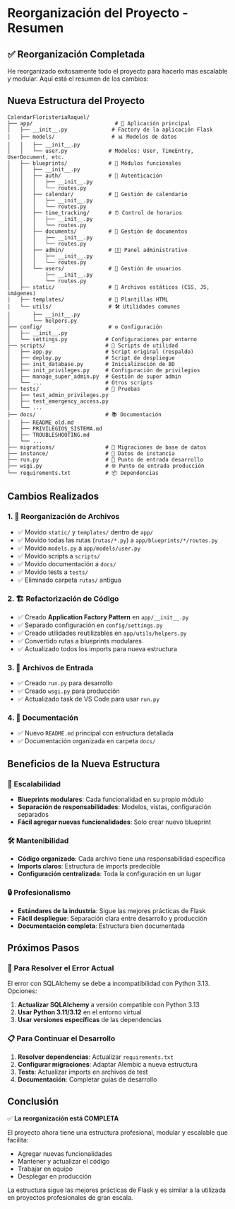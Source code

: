 # Reorganización del Proyecto - Resumen

## ✅ Reorganización Completada

He reorganizado exitosamente todo el proyecto para hacerlo más escalable y modular. Aquí está el resumen de los cambios:

## Nueva Estructura del Proyecto

```
CalendarFloristeriaRaquel/
├── app/                          # 📱 Aplicación principal
│   ├── __init__.py              # Factory de la aplicación Flask
│   ├── models/                  # 📊 Modelos de datos
│   │   ├── __init__.py
│   │   └── user.py             # Modelos: User, TimeEntry, UserDocument, etc.
│   ├── blueprints/             # 🔧 Módulos funcionales
│   │   ├── __init__.py
│   │   ├── auth/               # 🔐 Autenticación
│   │   │   ├── __init__.py
│   │   │   └── routes.py
│   │   ├── calendar/           # 📅 Gestión de calendario
│   │   │   ├── __init__.py
│   │   │   └── routes.py
│   │   ├── time_tracking/      # ⏰ Control de horarios
│   │   │   ├── __init__.py
│   │   │   └── routes.py
│   │   ├── documents/          # 📁 Gestión de documentos
│   │   │   ├── __init__.py
│   │   │   └── routes.py
│   │   ├── admin/              # 👨‍💼 Panel administrativo
│   │   │   ├── __init__.py
│   │   │   └── routes.py
│   │   └── users/              # 👥 Gestión de usuarios
│   │       ├── __init__.py
│   │       └── routes.py
│   ├── static/                 # 🎨 Archivos estáticos (CSS, JS, imágenes)
│   ├── templates/              # 📄 Plantillas HTML
│   └── utils/                  # 🛠️ Utilidades comunes
│       ├── __init__.py
│       └── helpers.py
├── config/                     # ⚙️ Configuración
│   ├── __init__.py
│   └── settings.py            # Configuraciones por entorno
├── scripts/                   # 🔧 Scripts de utilidad
│   ├── app.py                 # Script original (respaldo)
│   ├── deploy.py              # Script de despliegue
│   ├── init_database.py       # Inicialización de BD
│   ├── init_privileges.py     # Configuración de privilegios
│   ├── manage_super_admin.py  # Gestión de super admin
│   └── ...                    # Otros scripts
├── tests/                     # 🧪 Pruebas
│   ├── test_admin_privileges.py
│   ├── test_emergency_access.py
│   └── ...
├── docs/                      # 📚 Documentación
│   ├── README_old.md
│   ├── PRIVILEGIOS_SISTEMA.md
│   ├── TROUBLESHOOTING.md
│   └── ...
├── migrations/                # 🔄 Migraciones de base de datos
├── instance/                  # 💾 Datos de instancia
├── run.py                     # 🚀 Punto de entrada desarrollo
├── wsgi.py                    # 🌐 Punto de entrada producción
└── requirements.txt           # 📦 Dependencias
```

## Cambios Realizados

### 1. 📂 Reorganización de Archivos
- ✅ Movido `static/` y `templates/` dentro de `app/`
- ✅ Movido todas las rutas (`rutas/*.py`) a `app/blueprints/*/routes.py`
- ✅ Movido `models.py` a `app/models/user.py`
- ✅ Movido scripts a `scripts/`
- ✅ Movido documentación a `docs/`
- ✅ Movido tests a `tests/`
- ✅ Eliminado carpeta `rutas/` antigua

### 2. 🏗️ Refactorización de Código
- ✅ Creado **Application Factory Pattern** en `app/__init__.py`
- ✅ Separado configuración en `config/settings.py`
- ✅ Creado utilidades reutilizables en `app/utils/helpers.py`
- ✅ Convertido rutas a blueprints modulares
- ✅ Actualizado todos los imports para nueva estructura

### 3. 🔧 Archivos de Entrada
- ✅ Creado `run.py` para desarrollo
- ✅ Creado `wsgi.py` para producción
- ✅ Actualizado task de VS Code para usar `run.py`

### 4. 📝 Documentación
- ✅ Nuevo `README.md` principal con estructura detallada
- ✅ Documentación organizada en carpeta `docs/`

## Beneficios de la Nueva Estructura

### 🚀 Escalabilidad
- **Blueprints modulares**: Cada funcionalidad en su propio módulo
- **Separación de responsabilidades**: Modelos, vistas, configuración separados
- **Fácil agregar nuevas funcionalidades**: Solo crear nuevo blueprint

### 🛠️ Mantenibilidad
- **Código organizado**: Cada archivo tiene una responsabilidad específica
- **Imports claros**: Estructura de imports predecible
- **Configuración centralizada**: Toda la configuración en un lugar

### 🔒 Profesionalismo
- **Estándares de la industria**: Sigue las mejores prácticas de Flask
- **Fácil despliegue**: Separación clara entre desarrollo y producción
- **Documentación completa**: Estructura bien documentada

## Próximos Pasos

### 🔧 Para Resolver el Error Actual
El error con SQLAlchemy se debe a incompatibilidad con Python 3.13. Opciones:
1. **Actualizar SQLAlchemy** a versión compatible con Python 3.13
2. **Usar Python 3.11/3.12** en el entorno virtual
3. **Usar versiones específicas** de las dependencias

### 📋 Para Continuar el Desarrollo
1. **Resolver dependencias**: Actualizar `requirements.txt`
2. **Configurar migraciones**: Adaptar Alembic a nueva estructura
3. **Tests**: Actualizar imports en archivos de test
4. **Documentación**: Completar guías de desarrollo

## Conclusión

✅ **La reorganización está COMPLETA**

El proyecto ahora tiene una estructura profesional, modular y escalable que facilita:
- Agregar nuevas funcionalidades
- Mantener y actualizar el código
- Trabajar en equipo
- Desplegar en producción

La estructura sigue las mejores prácticas de Flask y es similar a la utilizada en proyectos profesionales de gran escala.
